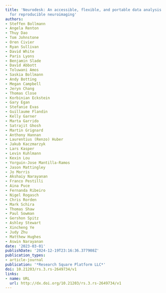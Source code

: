 ```yaml
---
title: 'Neurodesk: An accessible, flexible, and portable data analysis environment
  for reproducible neuroimaging'
authors:
- Steffen Bollmann
- Angela Renton
- Thuy Dao
- Tom Johnstone
- Oren Civier
- Ryan Sullivan
- David White
- Paris Lyons
- Benjamin Slade
- David Abbott
- Toluwani Amos
- Saskia Bollmann
- Andy Botting
- Megan Campbell
- Jeryn Chang
- Thomas Close
- Korbinian Eckstein
- Gary Egan
- Stefanie Evas
- Guillaume Flandin
- Kelly Garner
- Marta Garrido
- Satrajit Ghosh
- Martin Grignard
- Anthony Hannan
- Laurentius (Renzo) Huber
- Jakub Kaczmarzyk
- Lars Kasper
- Levin Kuhlmann
- Kexin Lou
- Yorguin-Jose Mantilla-Ramos
- Jason Mattingley
- Jo Morris
- Akshaiy Narayanan
- Franco Pestilli
- Aina Puce
- Fernanda Ribeiro
- Nigel Rogasch
- Chris Rorden
- Mark Schira
- Thomas Shaw
- Paul Sowman
- Gershon Spitz
- Ashley Stewart
- Xincheng Ye
- Judy Zhu
- Matthew Hughes
- Aswin Narayanan
date: '2023-03-01'
publishDate: '2024-12-19T23:16:36.377908Z'
publication_types:
- article-journal
publication: '*Research Square Platform LLC*'
doi: 10.21203/rs.3.rs-2649734/v1
links:
- name: URL
  url: http://dx.doi.org/10.21203/rs.3.rs-2649734/v1
---
```


